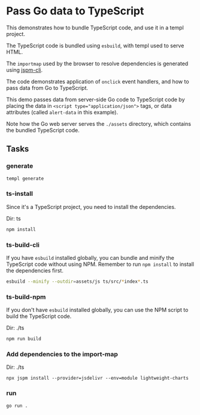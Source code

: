 # Pass Go data to TypeScript

This demonstrates how to bundle TypeScript code, and use it in a templ project.

The TypeScript code is bundled using `esbuild`, with templ used to serve HTML.

The `importmap` used by the browser to resolve dependencies is generated using [jspm-cli](https://jspm.org/docs/jspm-cli/stable/).

The code demonstrates application of `onclick` event handlers, and how to pass data from Go to TypeScript.

This demo passes data from server-side Go code to TypeScript code by placing the data in `<script type="application/json">` tags, or data attributes (called `alert-data` in this example).

Note how the Go web server serves the `./assets` directory, which contains the bundled TypeScript code.

## Tasks

### generate

```bash
templ generate
```

### ts-install

Since it's a TypeScript project, you need to install the dependencies.

Dir: ts

```bash
npm install
```

### ts-build-cli

If you have `esbuild` installed globally, you can bundle and minify the TypeScript code without using NPM. Remember to run `npm install` to install the dependencies first.

```bash
esbuild --minify --outdir=assets/js ts/src/*index*.ts
```

### ts-build-npm

If you don't have `esbuild` installed globally, you can use the NPM script to build the TypeScript code.

Dir: ./ts

```bash
npm run build
```

### Add dependencies to the import-map

Dir: ./ts

```
npx jspm install --provider=jsdelivr --env=module lightweight-charts
```

### run

```bash
go run .
```
